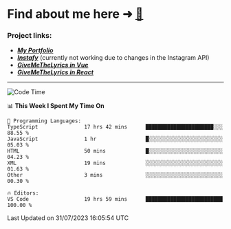# Find about me here ➜ [🧑](https://pauabella.dev)

### Project links:
- ***[My Portfolio](https://pauabella.dev)***
- ***[Instafy](https://instafy.me)*** (currently not working due to changes in the Instagram API)
- ***[GiveMeTheLyrics in Vue](https://lyrics.pauabella.dev)***
- ***[GiveMeTheLyrics in React](https://pauabella.dev/GiveMeTheLyrics)***

---
<!--START_SECTION:waka-->
![Code Time](http://img.shields.io/badge/Code%20Time-2%2C350%20hrs%2038%20mins-blue)

📊 **This Week I Spent My Time On** 

```text
💬 Programming Languages: 
TypeScript               17 hrs 42 mins      ██████████████████████░░░   88.55 % 
JavaScript               1 hr                █░░░░░░░░░░░░░░░░░░░░░░░░   05.03 % 
HTML                     50 mins             █░░░░░░░░░░░░░░░░░░░░░░░░   04.23 % 
XML                      19 mins             ░░░░░░░░░░░░░░░░░░░░░░░░░   01.63 % 
Other                    3 mins              ░░░░░░░░░░░░░░░░░░░░░░░░░   00.30 % 

🔥 Editors: 
VS Code                  19 hrs 59 mins      █████████████████████████   100.00 % 
```


 Last Updated on 31/07/2023 16:05:54 UTC
<!--END_SECTION:waka-->
